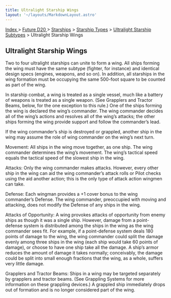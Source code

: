 ```yaml
---
title: Ultralight Starship Wings
layout: '~/layouts/MarkdownLayout.astro'
---
```


[ Index ](/) > [ Future D20 ](/future.d20.srd) > [Starships](/future.d20.srd/starships) > [Starship Types](/future.d20.srd/starships/starship) > [Ultralight Starship Subtypes](/future.d20.srd/starships/starship.types/ultralight.starship) > Ultralight Starship Wings

## Ultralight Starship Wings

Two to four ultralight starships can unite to form a wing. All ships forming
the wing must have the same subtype (fighter, for instance) and identical
design specs (engines, weapons, and so on). In addition, all starships in the
wing formation must be occupying the same 500-foot square to be counted as
part of the wing.

In starship combat, a wing is treated as a single vessel, much like a battery
of weapons is treated as a single weapon. (See Grapplers and Tractor Beams,
below, for the one exception to this rule.) One of the ships forming the wing
is declared the wing’s commander. The wing commander decides all of the wing’s
actions and resolves all of the wing’s attacks; the other ships forming the
wing provide support and follow the commander’s lead.

If the wing commander’s ship is destroyed or grappled, another ship in the
wing may assume the role of wing commander on the wing’s next turn.

Movement: All ships in the wing move together, as one ship. The wing commander
determines the wing’s movement. The wing’s tactical speed equals the tactical
speed of the slowest ship in the wing.

Attacks: Only the wing commander makes attacks. However, every other ship in
the wing can aid the wing commander’s attack rolls or Pilot checks using the
aid another action; this is the only type of attack action wingmen can take.

Defense: Each wingman provides a +1 cover bonus to the wing commander’s
Defense. The wing commander, preoccupied with moving and attacking, does not
modify the Defense of any ships in the wing.

Attacks of Opportunity: A wing provokes attacks of opportunity from enemy
ships as though it was a single ship. However, damage from a point-defense
system is distributed among the ships in the wing as the wing commander sees
fit. For example, if a point-defense system deals 180 points of damage to the
wing, the wing commander could split the damage evenly among three ships in
the wing (each ship would take 60 points of damage), or choose to have one
ship take all the damage. A ship’s armor reduces the amount of damage it takes
normally; conceivably, the damage could be split into small enough fractions
that the wing, as a whole, suffers very little damage.

Grapplers and Tractor Beams: Ships in a wing may be targeted separately by
grapplers and tractor beams. (See Grappling Systems for more information on
these grappling devices.) A grappled ship immediately drops out of formation
and is no longer considered part of the wing.

